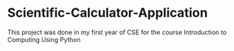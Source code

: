 # Scientific-Calculator-Application
This project was done in my first year of CSE for the course Introduction to Computing Using Python
